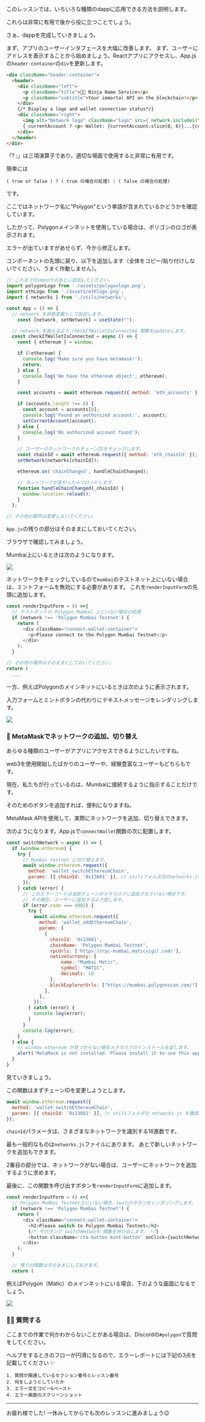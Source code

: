 このレッスンでは、いろいろな種類のdappに応用できる方法を説明します。

これらは非常に有用で後から役に立つことでしょう。

さぁ、dappを完成していきましょう。

まず、アプリのユーザーインタフェースを大幅に改善します。 まず、ユーザーにアドレスを表示することから始めましょう。Reactアプリにアクセスし、App.jsの`header-container`の`div`を更新します。

```html
<div className="header-container">
  <header>
    <div className="left">
      <p className="title">🐱‍👤 Ninja Name Service</p>
      <p className="subtitle">Your immortal API on the blockchain!</p>
    </div>
    {/* Display a logo and wallet connection status*/}
    <div className="right">
      <img alt="Network logo" className="logo" src={ network.includes("Polygon") ? polygonLogo : ethLogo} />
      { currentAccount ? <p> Wallet: {currentAccount.slice(0, 6)}...{currentAccount.slice(-4)} </p> : <p> Not connected </p> }
    </div>
  </header>
</div>
```

「? :」は三項演算子であり、適切な場面で使用すると非常に有用です。

簡単には
```
( true or false ) ? ( true の場合の処理) : ( false の場合の処理)
```
です。

ここではネットワーク名に"Polygon"という単語が含まれているかどうかを確認しています。

したがって、Polygonメインネットを使用している場合は、ポリゴンのロゴが表示されます。

エラーが出ていますがあせらず、今から修正します。

コンポーネントの先頭に戻り、以下を追加します（全体をコピー/貼り付けしないでください、うまく作動しません）。

```javascript
// これまでのimportのあとに追加してください。
import polygonLogo from './assets/polygonlogo.png';
import ethLogo from './assets/ethlogo.png';
import { networks } from './utils/networks';

const App = () => {
  // network を状態変数として設定します。
    const [network, setNetwork] = useState("");

  // network を扱えるよう checkIfWalletIsConnected 関数をupdateします。
  const checkIfWalletIsConnected = async () => {
    const { ethereum } = window;

    if (!ethereum) {
      console.log('Make sure you have metamask!');
      return;
    } else {
      console.log('We have the ethereum object', ethereum);
    }

    const accounts = await ethereum.request({ method: 'eth_accounts' });

    if (accounts.length !== 0) {
      const account = accounts[0];
      console.log('Found an authorized account:', account);
      setCurrentAccount(account);
    } else {
      console.log('No authorized account found');
    }

    // ユーザーのネットワークのチェーンIDをチェックします。
    const chainId = await ethereum.request({ method: 'eth_chainId' });
    setNetwork(networks[chainId]);

    ethereum.on('chainChanged', handleChainChanged);

    // ネットワークが変わったらリロードします。
    function handleChainChanged(_chainId) {
      window.location.reload();
    }
  };

// その他の箇所は変更しないでください。
```

`App.js`の残りの部分はそのままにしておいてください。

ブラウザで確認してみましょう。

Mumbai上にいるときは次のようになります。

![](/public/images/Polygon-ENS-Domain/section-4/4_1_1.png)

ネットワークをチェックしているので`mumbai`のテストネット上にいない場合は、ミントフォームを無効にする必要があります。 これを`renderInputForm`の先頭に追加します。

```javascript
const renderInputForm = () =>{
  // テストネットの Polygon Mumbai 上にいない場合の処理
  if (network !== 'Polygon Mumbai Testnet') {
    return (
      <div className="connect-wallet-container">
        <p>Please connect to the Polygon Mumbai Testnet</p>
      </div>
    );
  }

// その他の場所はそのままにしておいてください。
return (
  ...
```

一方、例えばPolygonのメインネットにいるときは次のように表示されます。

入力フォームとミントボタンの代わりにテキストメッセージをレンダリングします。

![](/public/images/Polygon-ENS-Domain/section-4/4_1_2.png)

### 🦊 MetaMaskでネットワークの追加、切り替え

あらゆる種類のユーザーがアプリにアクセスできるようにしたいですね。

web3を使用開始したばかりのユーザーや、経験豊富なユーザーもどちらもです。

現在、私たちが行っているのは、Mumbaiに接続するように指示することだけです。

そのためのボタンを追加すれば、便利になりますね。

MetaMask APIを使用して、実際にネットワークを追加、切り替えできます。

次のようになります。App.jsで`connectWallet`関数の次に配置します。

```javascript
const switchNetwork = async () => {
  if (window.ethereum) {
    try {
      // Mumbai testnet に切り替えます。
      await window.ethereum.request({
        method: 'wallet_switchEthereumChain',
        params: [{ chainId: '0x13881' }], // utilsフォルダ内のnetworks.js を確認しましょう。0xは16進数です。
      });
    } catch (error) {
      // このエラーコードは当該チェーンがメタマスクに追加されていない場合です。
      // その場合、ユーザーに追加するよう促します。
      if (error.code === 4902) {
        try {
          await window.ethereum.request({
            method: 'wallet_addEthereumChain',
            params: [
              {
                chainId: '0x13881',
                chainName: 'Polygon Mumbai Testnet',
                rpcUrls: ['https://rpc-mumbai.maticvigil.com/'],
                nativeCurrency: {
                    name: "Mumbai Matic",
                    symbol: "MATIC",
                    decimals: 18
                },
                blockExplorerUrls: ["https://mumbai.polygonscan.com/"]
              },
            ],
          });
        } catch (error) {
          console.log(error);
        }
      }
      console.log(error);
    }
  } else {
    // window.ethereum が見つからない場合メタマスクのインストールを促します。
    alert('MetaMask is not installed. Please install it to use this app: https://metamask.io/download.html');
  }
}
```

見ていきましょう。

この関数はまずチェーンIDを変更しようとします。

```javascript
await window.ethereum.request({
  method: 'wallet_switchEthereumChain',
  params: [{ chainId: '0x13881' }], // utilsフォルダの networks.js を確認ください。
});
```

`chainId`パラメータは、さまざまなネットワークを識別する16進数です。

最も一般的なものは`networks.js`ファイルにあります。 あとで新しいネットワークを追加もできます。

2番目の部分では、ネットワークがない場合は、ユーザーにネットワークを追加するように求めます。

最後に、この関数を呼び出すボタンを`renderInputForm`に追加します。

```javascript
const renderInputForm = () =>{
  // Polygon Mumbai Testnet上にいない場合、switchボタンをレンダリングします。
  if (network !== 'Polygon Mumbai Testnet') {
    return (
      <div className="connect-wallet-container">
        <h2>Please switch to Polygon Mumbai Testnet</h2>
        {/* 今ボタンで switchNetwork 関数を呼び出します。 */}
        <button className='cta-button mint-button' onClick={switchNetwork}>Click here to switch</button>
      </div>
    );
  }

  // 残りの関数はそのままにしておきます。
  return (
```

例えばPolygon（Matic）のメインネットにいる場合、下のような画面になるでしょう。

![](/public/images/Polygon-ENS-Domain/section-4/4_1_3.png)


### 🙋‍♂️ 質問する

ここまでの作業で何かわからないことがある場合は、Discordの`#polygon`で質問をしてください。

ヘルプをするときのフローが円滑になるので、エラーレポートには下記の3点を記載してください ✨

```
1. 質問が関連しているセクション番号とレッスン番号
2. 何をしようとしていたか
3. エラー文をコピー&ペースト
4. エラー画面のスクリーンショット
```

---
お疲れ様でした! 一休みしてからでも次のレッスンに進みましょう😉
